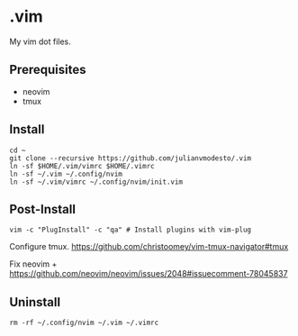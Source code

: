 # .vim

My vim dot files.

## Prerequisites
- neovim
- tmux

## Install

```
cd ~
git clone --recursive https://github.com/julianvmodesto/.vim
ln -sf $HOME/.vim/vimrc $HOME/.vimrc
ln -sf ~/.vim ~/.config/nvim
ln -sf ~/.vim/vimrc ~/.config/nvim/init.vim
```

## Post-Install

```
vim -c "PlugInstall" -c "qa" # Install plugins with vim-plug
```

Configure tmux.
https://github.com/christoomey/vim-tmux-navigator#tmux

Fix neovim + <C-h>
https://github.com/neovim/neovim/issues/2048#issuecomment-78045837

## Uninstall

```
rm -rf ~/.config/nvim ~/.vim ~/.vimrc
```

